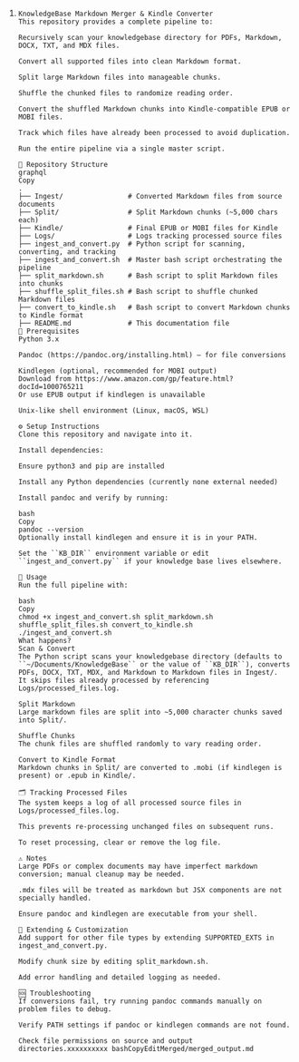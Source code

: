 1. ```
   KnowledgeBase Markdown Merger & Kindle Converter
   This repository provides a complete pipeline to:
   
   Recursively scan your knowledgebase directory for PDFs, Markdown, DOCX, TXT, and MDX files.
   
   Convert all supported files into clean Markdown format.
   
   Split large Markdown files into manageable chunks.
   
   Shuffle the chunked files to randomize reading order.
   
   Convert the shuffled Markdown chunks into Kindle-compatible EPUB or MOBI files.
   
   Track which files have already been processed to avoid duplication.
   
   Run the entire pipeline via a single master script.
   
   📁 Repository Structure
   graphql
   Copy
   .
   ├── Ingest/                # Converted Markdown files from source documents
   ├── Split/                 # Split Markdown chunks (~5,000 chars each)
   ├── Kindle/                # Final EPUB or MOBI files for Kindle
   ├── Logs/                  # Logs tracking processed source files
   ├── ingest_and_convert.py  # Python script for scanning, converting, and tracking
   ├── ingest_and_convert.sh  # Master bash script orchestrating the pipeline
   ├── split_markdown.sh      # Bash script to split Markdown files into chunks
   ├── shuffle_split_files.sh # Bash script to shuffle chunked Markdown files
   ├── convert_to_kindle.sh   # Bash script to convert Markdown chunks to Kindle format
   ├── README.md              # This documentation file
   🔧 Prerequisites
   Python 3.x
   
   Pandoc (https://pandoc.org/installing.html) — for file conversions
   
   Kindlegen (optional, recommended for MOBI output)
   Download from https://www.amazon.com/gp/feature.html?docId=1000765211
   Or use EPUB output if kindlegen is unavailable
   
   Unix-like shell environment (Linux, macOS, WSL)
   
   ⚙️ Setup Instructions
   Clone this repository and navigate into it.
   
   Install dependencies:
   
   Ensure python3 and pip are installed
   
   Install any Python dependencies (currently none external needed)
   
   Install pandoc and verify by running:
   
   bash
   Copy
   pandoc --version
   Optionally install kindlegen and ensure it is in your PATH.
   
   Set the ``KB_DIR`` environment variable or edit ``ingest_and_convert.py`` if your knowledge base lives elsewhere.
   
   🚀 Usage
   Run the full pipeline with:
   
   bash
   Copy
   chmod +x ingest_and_convert.sh split_markdown.sh shuffle_split_files.sh convert_to_kindle.sh
   ./ingest_and_convert.sh
   What happens?
   Scan & Convert
   The Python script scans your knowledgebase directory (defaults to ``~/Documents/KnowledgeBase`` or the value of ``KB_DIR``), converts PDFs, DOCX, TXT, MDX, and Markdown to Markdown files in Ingest/.
   It skips files already processed by referencing Logs/processed_files.log.
   
   Split Markdown
   Large markdown files are split into ~5,000 character chunks saved into Split/.
   
   Shuffle Chunks
   The chunk files are shuffled randomly to vary reading order.
   
   Convert to Kindle Format
   Markdown chunks in Split/ are converted to .mobi (if kindlegen is present) or .epub in Kindle/.
   
   🗂️ Tracking Processed Files
   The system keeps a log of all processed source files in Logs/processed_files.log.
   
   This prevents re-processing unchanged files on subsequent runs.
   
   To reset processing, clear or remove the log file.
   
   ⚠️ Notes
   Large PDFs or complex documents may have imperfect markdown conversion; manual cleanup may be needed.
   
   .mdx files will be treated as markdown but JSX components are not specially handled.
   
   Ensure pandoc and kindlegen are executable from your shell.
   
   🧩 Extending & Customization
   Add support for other file types by extending SUPPORTED_EXTS in ingest_and_convert.py.
   
   Modify chunk size by editing split_markdown.sh.
   
   Add error handling and detailed logging as needed.
   
   🆘 Troubleshooting
   If conversions fail, try running pandoc commands manually on problem files to debug.
   
   Verify PATH settings if pandoc or kindlegen commands are not found.
   
   Check file permissions on source and output directories.xxxxxxxxxx bashCopyEditMerged/merged_output.md
   ```